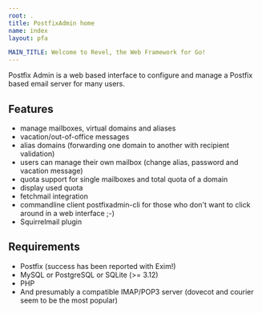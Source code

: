 ```yaml
---
root: .
title: PostfixAdmin home
name: index
layout: pfa

MAIN_TITLE: Welcome to Revel, the Web Framework for Go!
---
```


Postfix Admin is a web based interface to configure and manage a Postfix based email server for many users.
 
## Features

- manage mailboxes, virtual domains and aliases
- vacation/out-of-office messages
- alias domains (forwarding one domain to another with recipient validation)
- users can manage their own mailbox (change alias, password and vacation message)
- quota support for single mailboxes and total quota of a domain
- display used quota
- fetchmail integration
- commandline client postfixadmin-cli for those who don't want to click around in a web interface ;-)
- Squirrelmail plugin


## Requirements

- Postfix (success has been reported with Exim!)
- MySQL or PostgreSQL or SQLite (>= 3.12)
- PHP
- And presumably a compatible IMAP/POP3 server (dovecot and courier seem to be the most popular)

